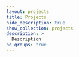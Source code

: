 ```yaml
---
layout: projects
title: Projects
hide_description: true
show_collection: projects
description: >
  Description
no_groups: true
---
```

